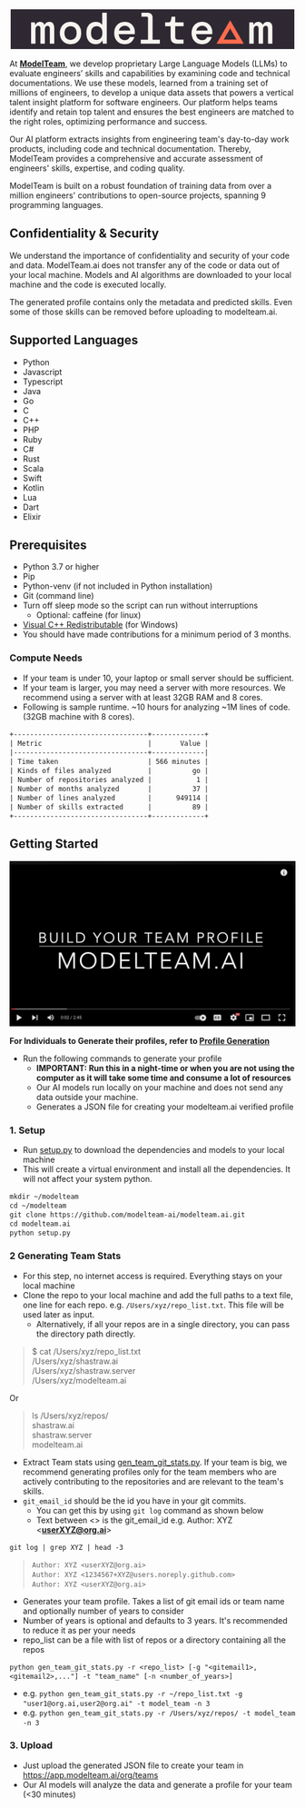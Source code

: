 <div align="center">
  <img src="images/modelteam_logo_blk.png" alt="modelteam">
</div>

At **[ModelTeam](https://modelteam.ai)**, we develop proprietary Large Language Models (LLMs) to evaluate engineers’
skills and
capabilities by examining code and technical documentations. We use these models, learned from a training set of
millions of engineers, to develop a unique data assets that powers a vertical talent insight platform for software
engineers. Our platform helps teams identify and retain top talent and ensures the best engineers are matched to the
right roles, optimizing performance and success.

Our AI platform extracts insights from engineering team's day-to-day work products, including code and technical
documentation. Thereby, ModelTeam provides a comprehensive and accurate assessment of engineers' skills, expertise, and
coding quality.

ModelTeam is built on a robust foundation of training data from over a million engineers' contributions to open-source
projects, spanning 9 programming languages.

## Confidentiality & Security

We understand the importance of confidentiality and security of your code and data. ModelTeam.ai does not transfer any
of the code or data out of your local machine. Models and AI algorithms are downloaded to your local machine and the
code is executed locally.

The generated profile contains only the metadata and predicted skills. Even some of those skills can be removed before
uploading to modelteam.ai.

## Supported Languages

- Python
- Javascript
- Typescript
- Java
- Go
- C
- C++
- PHP
- Ruby
- C#
- Rust
- Scala
- Swift
- Kotlin
- Lua
- Dart
- Elixir

## Prerequisites

- Python 3.7 or higher
- Pip
- Python-venv (if not included in Python installation)
- Git (command line)
- Turn off sleep mode so the script can run without interruptions
    - Optional: caffeine (for linux)
- [Visual C++ Redistributable](https://learn.microsoft.com/en-us/cpp/windows/latest-supported-vc-redist?view=msvc-170) (for Windows)
- You should have made contributions for a minimum period of 3 months.

### Compute Needs

- If your team is under 10, your laptop or small server should be sufficient.
- If your team is larger, you may need a server with more resources. We recommend using a server with at least 32GB RAM
  and 8 cores.
- Following is sample runtime. ~10 hours for analyzing ~1M lines of code. (32GB machine with 8 cores).

```mono
+---------------------------------+-------------+
| Metric                          |       Value |
|---------------------------------+-------------|
| Time taken                      | 566 minutes |
| Kinds of files analyzed         |          go |
| Number of repositories analyzed |           1 |
| Number of months analyzed       |          37 |
| Number of lines analyzed        |      949114 |
| Number of skills extracted      |          89 |
+---------------------------------+-------------+
```

## Getting Started

[![Build your Team profile](images/orgVideo.png)](https://www.youtube.com/watch?v=JDGxgT9rwo0)

**For Individuals to Generate their profiles, refer to [Profile Generation](README.md)**

- Run the following commands to generate your profile
    - **IMPORTANT: Run this in a night-time or when you are not using the computer as it will take some time and consume
      a lot of resources**
    - Our AI models run locally on your machine and does not send any data outside your machine.
    - Generates a JSON file for creating your modelteam.ai verified profile

### 1. Setup

- Run [setup.py](setup.py) to download the dependencies and models to your local machine
- This will create a virtual environment and install all the dependencies. It will not affect your system python.


```
mkdir ~/modelteam
cd ~/modelteam
git clone https://github.com/modelteam-ai/modelteam.ai.git
cd modelteam.ai
python setup.py
```

### 2 Generating Team Stats

- For this step, no internet access is required. Everything stays on your local machine
- Clone the repo to your local machine and add the full paths to a text file, one line for each repo. e.g. `/Users/xyz/repo_list.txt`. This file will be used later as input.
  - Alternatively, if all your repos are in a single directory, you can pass the directory path directly.

> $ cat /Users/xyz/repo_list.txt<br>
> /Users/xyz/shastraw.ai<br>
> /Users/xyz/shastraw.server<br>
> /Users/xyz/modelteam.ai

Or

> ls /Users/xyz/repos/<br>
> shastraw.ai<br>
> shastraw.server<br>
> modelteam.ai

- Extract Team stats using [gen_team_git_stats.py](gen_team_git_stats.py). If your team is big, we recommend generating profiles only for the team members who are
  actively contributing to the repositories and are relevant to the team's skills.
- `git_email_id` should be the id you have in your git commits.
  - You can get this by using `git log` command as shown below
  - Text between <> is the git_email_id e.g. Author: XYZ <**userXYZ@org.ai**>
``` 
git log | grep XYZ | head -3
```

> `Author: XYZ <userXYZ@org.ai>`<br>
> `Author: XYZ <1234567+XYZ@users.noreply.github.com>`<br>
> `Author: XYZ <userXYZ@org.ai>`<br>

- Generates your team profile. Takes a list of git email ids or team name and optionally number of years to consider
- Number of years is optional and defaults to 3 years. It's recommended to reduce it as per your needs
- repo_list can be a file with list of repos or a directory containing all the repos

```
python gen_team_git_stats.py -r <repo_list> [-g "<gitemail1>,<gitemail2>,..."] -t "team_name" [-n <number_of_years>]
```
- e.g. `python gen_team_git_stats.py -r ~/repo_list.txt -g "user1@org.ai,user2@org.ai" -t model_team -n 3`
- e.g. `python gen_team_git_stats.py -r /Users/xyz/repos/ -t model_team -n 3`


### 3. Upload

- Just upload the generated JSON file to create your team in https://app.modelteam.ai/org/teams
- Our AI models will analyze the data and generate a profile for your team (<30 minutes)

